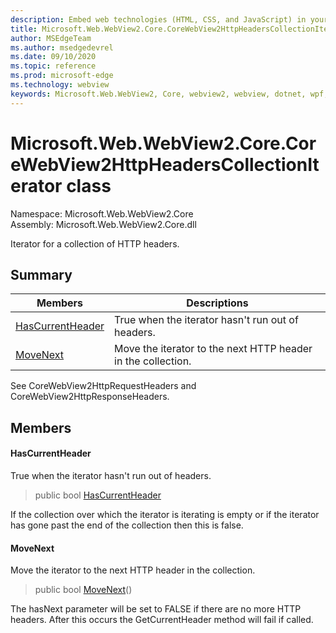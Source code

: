 ```yaml
---
description: Embed web technologies (HTML, CSS, and JavaScript) in your native applications with the Microsoft Edge WebView2 control
title: Microsoft.Web.WebView2.Core.CoreWebView2HttpHeadersCollectionIterator
author: MSEdgeTeam
ms.author: msedgedevrel
ms.date: 09/10/2020
ms.topic: reference
ms.prod: microsoft-edge
ms.technology: webview
keywords: Microsoft.Web.WebView2, Core, webview2, webview, dotnet, wpf, winforms, app, edge, CoreWebView2, CoreWebView2Controller, browser control, edge html, Microsoft.Web.WebView2.Core.CoreWebView2HttpHeadersCollectionIterator
---
```


# Microsoft.Web.WebView2.Core.CoreWebView2HttpHeadersCollectionIterator class 

Namespace: Microsoft.Web.WebView2.Core\
Assembly: Microsoft.Web.WebView2.Core.dll

Iterator for a collection of HTTP headers.

## Summary

 Members                        | Descriptions
--------------------------------|---------------------------------------------
[HasCurrentHeader](#hascurrentheader) | True when the iterator hasn't run out of headers.
[MoveNext](#movenext) | Move the iterator to the next HTTP header in the collection.

See CoreWebView2HttpRequestHeaders and CoreWebView2HttpResponseHeaders.

## Members

#### HasCurrentHeader 

True when the iterator hasn't run out of headers.

> public bool [HasCurrentHeader](#hascurrentheader)

If the collection over which the iterator is iterating is empty or if the iterator has gone past the end of the collection then this is false.

#### MoveNext 

Move the iterator to the next HTTP header in the collection.

> public bool [MoveNext](#movenext)()

The hasNext parameter will be set to FALSE if there are no more HTTP headers. After this occurs the GetCurrentHeader method will fail if called.

